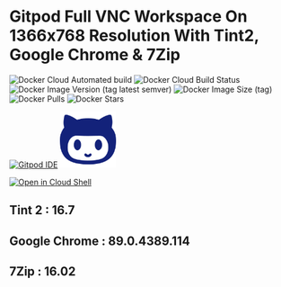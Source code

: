 # Gitpod Full VNC Workspace On 1366x768 Resolution With Tint2, Google Chrome & 7Zip

![Docker Cloud Automated build](https://img.shields.io/docker/cloud/automated/baneeishaque/gitpod-workspace-full-vnc-1366x768-tint2-chrome-7z)
![Docker Cloud Build Status](https://img.shields.io/docker/cloud/build/baneeishaque/gitpod-workspace-full-vnc-1366x768-tint2-chrome-7z)
![Docker Image Version (tag latest semver)](https://img.shields.io/docker/v/baneeishaque/gitpod-workspace-full-vnc-1366x768-tint2-chrome-7z/latest)
![Docker Image Size (tag)](https://img.shields.io/docker/image-size/baneeishaque/gitpod-workspace-full-vnc-1366x768-tint2-chrome-7z/latest)
![Docker Pulls](https://img.shields.io/docker/pulls/baneeishaque/gitpod-workspace-full-vnc-1366x768-tint2-chrome-7z)
![Docker Stars](https://img.shields.io/docker/stars/baneeishaque/gitpod-workspace-full-vnc-1366x768-tint2-chrome-7z)

<a href="https://gitpod.io/#https://github.com/Baneeishaque/gitpod-workspace-full-vnc-1366x768-tint2-chrome-7z"><img src="https://icons-for-free.com/iconfiles/png/512/gitpod-1324440164066425542.png" alt="Gitpod IDE" width="100" height="100"></a>
<a href="https://github1s.com/Baneeishaque/gitpod-workspace-full-vnc-1366x768-tint2-chrome-7z"><img src="https://raw.githubusercontent.com/conwnet/github1s/master/resources/images/logo.svg" alt="Github1s Editor" width="100" height="100"></a>

[![Open in Cloud Shell](https://gstatic.com/cloudssh/images/open-btn.svg)](https://ssh.cloud.google.com/cloudshell/editor?cloudshell_git_repo=https://github.com/Baneeishaque/gitpod-workspace-full-vnc-1366x768-tint2-chrome-7z)

## Tint 2 : 16.7
## Google Chrome : 89.0.4389.114
## 7Zip : 16.02

[//]: # "[![Gitpod ready-to-code](https://img.shields.io/badge/Gitpod-ready--to--code-blue?logo=gitpod)](https://gitpod.io/#https://github.com/Baneeishaque/gitpod-workspace-full-vnc-1366x768-tint2-chrome-7z)"
